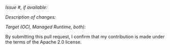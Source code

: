 *Issue #, if available:*

*Description of changes:*

*Target (OCI, Managed Runtime, both):*


By submitting this pull request, I confirm that my contribution is made under the terms of the Apache 2.0 license.
